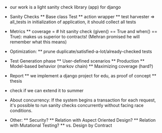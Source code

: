 * our work is a light sanity check library (app) for django

* Sanity Checks
** Base class Test
** action wrapper
** test harvester => all_tests
      in initialization of application, it should collect all tests

* Metrics
** coverage = # hit sanity check (given() == True and when() == True): makes us superior to contracts! (Mehran promised he will remember what this means)

* Optimization: 
** prune duplicate/satisfied-a-lot/already-checked tests

* Test Generation phase
** User-defined scenarios
** Production
** Model-based behavior (markov chain)
** Maximizing coverage (hard?)

* Report
** we implement a django project for edu, as proof of concept
** thesis


* check if we can extend it to summer

* About concurrency:
If the system begins a transaction for each request, it's possible to run sanity checks concurrently without facing 
race conditions.

* Other:
** Security?
** Relation with Aspect Oriented Design?
** Relation with Mutational Testing?
** vs. Design by Contract

